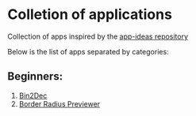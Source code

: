 # Colletion of applications
Collection of apps inspired by the [app-ideas repository](https://github.com/florinpop17/app-ideas)

Below is the list of apps separated by categories:

## Beginners:

1. [Bin2Dec](https://llucasy.github.io/Colletion-of-applications/Bin2Dec/ "Bin2Dec")
1. [Border Radius Previewer](https://llucasy.github.io/Colletion-of-applications/BorderRadius/ "Border Radius Previewer")